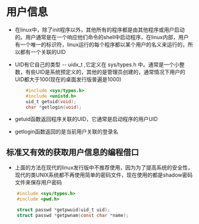 # 用户信息

* 在linux中，除了init程序以外，其他所有的程序都是由其他程序或用户启动的。用户通常是在一个响应他们命令的shell中启动程序，在linux内部，用户有一个唯一的标识符，linux运行的每个程序都以某个用户的名义来运行的，所以都有一个关联的UID

* UID有它自己的类型 -- uidx_t ,它定义在 sys/types.h 中。通常是一个小整数，有些UID是系统预定义的，其他的是管理员创建的，通常情况下用户的UID都大于100(现在的桌面发行版普遍是1000)

    ```c
        #include <sys/types.h>
        #include <unistd.h>
        uid_t getuid(void);
        char *getlogin(void);
    ```
* getuid函数返回程序关联的UID，它通常是启动程序的用户UID

* getlogin函数返回的是当前用户关联的登录名

## 标准又有效的获取用户信息的编程借口

* 上面的方法在现代的linux发行版中不推荐使用，因为为了提高系统的安全性，现代的类UNIX系统都不再使用简单的密码文件，现在使用的都是shadow密码文件来保存用户密码

```c
    #include <sys/types.h>
    #include <pwd.h>

    struct passwd *getpwuid(uid_t uid);
    struct passwd *getpwnam(const char *name);
```
